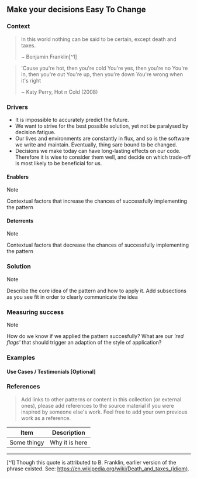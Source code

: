 ## Make your decisions Easy To Change

### Context

> In this world nothing can be said to be certain, except death and taxes.
> 
> ~ Benjamin Franklin[^1]



> 'Cause you're hot, then you're cold
> You're yes, then you're no
> You're in, then you're out
> You're up, then you're down
> You're wrong when it's right
> 
> ~ Katy Perry, Hot n Cold (2008)

### Drivers

- It is impossible to accurately predict the future.
- We want to strive for the best possible solution, yet not be paralysed by decision fatigue.
- Our lives and environments are constantly in flux, and so is the software we write and maintain. Eventually, thing
  sare bound to be changed.
- Decisions we make today can have long-lasting effects on our code. Therefore it is wise to consider them well, and
  decide on which trade-off is most likely to be beneficial for us.

#### Enablers

> [!NOTE]
> Contextual factors that increase the chances of successfully implementing the pattern

#### Deterrents

> [!NOTE]
> Contextual factors that decrease the chances of successfully implementing the pattern

### Solution

> [!NOTE]
> Describe the core idea of the pattern and how to apply it.
> Add subsections as you see fit in order to clearly communicate the idea

### Measuring success

> [!NOTE]
> How do we know if we applied the pattern succesfully? What are our _'red flags'_ that should
> trigger an adaption of the style of application?

### Examples

#### Use Cases / Testimonials [Optional]

### References

> Add links to other patterns or content in this collection (or external ones), please add
> references to the source material if you were inspired by someone else's work.
> Feel free to add your own previous work as a reference.

| Item        | Description    | 
|-------------|----------------|
| Some thingy | Why it is here |

---

[^1] Though this quote is attributed to B. Franklin, earlier version of the phrase existed. See: https://en.wikipedia.org/wiki/Death_and_taxes_(idiom).